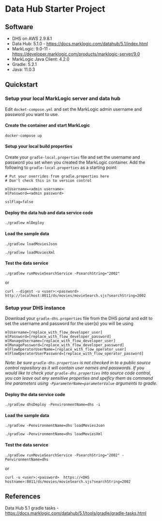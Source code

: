 # Data Hub Starter Project

## Software
* DHS on AWS 2.9.8.1
* Data Hub: 5.1.0 - https://docs.marklogic.com/datahub/5.1/index.html
* MarkLogic: 9.0-11 - https://developer.marklogic.com/products/marklogic-server/9.0
* MarkLogic Java Client: 4.2.0
* Gradle: 5.2.1
* Java: 11.0.3

## Quickstart

### Setup your local MarkLogic server and data hub
Edit `docket-compose.yml` and set the MarkLogic admin username and password you want to use.

#### Create the container and start MarkLogic

```docker-compose up```

#### Setup your local build properties
Create your `gradle-local.properties` file and set the username and password you set when you created the MarkLogic container. Add the following to `gradle-local.properties` as a starting point:
```
# Put your overrides from gradle.properties here
# Don't check this in to version control

mlUsername=<admin username>
mlPassword=<admin password>

sslFlag=false
```

#### Deploy the data hub and data service code

```./gradlew mlDeploy```

#### Load the sample data

```./gradlew loadMoviesJson```

```./gradlew loadMoviesXml```

#### Test the data service
```
./gradlew runMovieSearchService -PsearchString="2002"
```
or
```
curl --digest -u <user>:<password>  http://localhost:8011/ds/movies/movieSearch.sjs?searchString=2002
```

### Setup your DHS instance
Download your `gradle-dhs.properties` file from the DHS portal and edit to set the username and password for the user(s) you will be using

```
mlUsername=[replace_with_flow_developer_user]
mlPassword=[replace_with_flow_developer_password]
mlManageUsername=[replace_with_flow_developer_user]
mlManagePassword=[replace_with_flow_developer_password]
mlFlowOperatorUserName=[replace_with_flow_operator_user]
mlFlowOperatorUserPassword=[replace_with_flow_operator_password]
```

_Note: be sure `gradle-dhs.properties` is not checked in to a public source control repository as it will contain user names and passwords. If you would like to check your `gradle-dhs.properties` into source code control, you can leave out any sensitive properties and speficy them as command line parameters using `-PparameterName=parameterValue` arguments to gradle._

#### Deploy the data service code
```./gradlew dhsDeploy -PenvironmentName=dhs -i```

#### Load the sample data

```./gradlew -PenvironmentName=dhs loadMoviesJson```

```./gradlew -PenvironmentName=dhs loadMoviesXml```

#### Test the data service
```
./gradlew runMovieSearchService -PsearchString="2002" -PenvironmentName=dhs
```
or
```
curl -u <user>:<password>  https://<DHS hostname>:8011/ds/movies/movieSearch.sjs?searchString=2002
```

## References
Data Hub 5.1 gradle tasks - https://docs.marklogic.com/datahub/5.1/tools/gradle/gradle-tasks.html
